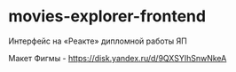 # movies-explorer-frontend
Интерфейс на «Реакте» дипломной работы ЯП

Макет Фигмы - https://disk.yandex.ru/d/9QXSYIhSnwNkeA
